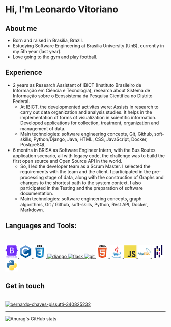 # Hi, I'm Leonardo Vitoriano

## About me

- Born and raised in Brasilia, Brazil.
- Estudying Software Engineering at Brasilia University (UnB), currently in my 5th year (last year).
- Love going to the gym and play football.

## Experience

- 2 years as Research Assistant of IBICT (Instituto Brasileiro de Informação em Ciência e Tecnologia),
research about Sistema de Informação sobre o Ecossistema da Pesquisa Científica no Distrito Federal.
   - At IBICT, the developmented activites were: Assists in research to carry out data organization and analysis studies. It helps in the implementation of forms of visualization in scientific information. Developed applications for collection, treatment, organization and management of data.
   - Main technologies: software engineering concepts, Git, Github, soft-skills, Python/Django, Java, HTML, CSS, JavaScript, Docker, PostgreSQL.
- 6 months in BRISA as Software Engineer Intern, with the Bus Routes application scenario, all with legacy code, the challenge was to build the first open source and Open Source API in the world.
   - So, I led the developer team as a Scrum Master. I selected the requirements with the team and the client. I participated in the pre-processing stage of data, along with the construction of Graphs and changes to the shortest path to the system context. I also participated in the Testing and
the preparation of software documentation.
   - Main technologies: software engineering concepts, graph algorithms, Git / Github, soft-skills, Python, Rest API, Docker, Markdown.

## Languages and Tools:

<br>
<p align="left"> <a href="https://getbootstrap.com" target="_blank" rel="noreferrer"> <img src="https://raw.githubusercontent.com/devicons/devicon/master/icons/bootstrap/bootstrap-plain-wordmark.svg" alt="bootstrap" width="40" height="40"/> </a> <a href="https://www.cprogramming.com/" target="_blank" rel="noreferrer"> <img src="https://raw.githubusercontent.com/devicons/devicon/master/icons/c/c-original.svg" alt="c" width="40" height="40"/> </a> <a href="https://www.w3schools.com/css/" target="_blank" rel="noreferrer"> <img src="https://raw.githubusercontent.com/devicons/devicon/master/icons/css3/css3-original-wordmark.svg" alt="css3" width="40" height="40"/> </a> <a href="https://www.djangoproject.com/" target="_blank" rel="noreferrer"> <img src="https://cdn.worldvectorlogo.com/logos/django.svg" alt="django" width="40" height="40"/> </a> <a href="https://flask.palletsprojects.com/" target="_blank" rel="noreferrer"> <img src="https://www.vectorlogo.zone/logos/pocoo_flask/pocoo_flask-icon.svg" alt="flask" width="40" height="40"/> </a> <a href="https://git-scm.com/" target="_blank" rel="noreferrer"> <img src="https://www.vectorlogo.zone/logos/git-scm/git-scm-icon.svg" alt="git" width="40" height="40"/> </a> <a href="https://www.w3.org/html/" target="_blank" rel="noreferrer"> <img src="https://raw.githubusercontent.com/devicons/devicon/master/icons/html5/html5-original-wordmark.svg" alt="html5" width="40" height="40"/> </a> <a href="https://www.java.com" target="_blank" rel="noreferrer"> <img src="https://raw.githubusercontent.com/devicons/devicon/master/icons/java/java-original.svg" alt="java" width="40" height="40"/> </a> <a href="https://developer.mozilla.org/en-US/docs/Web/JavaScript" target="_blank" rel="noreferrer"> <img src="https://raw.githubusercontent.com/devicons/devicon/master/icons/javascript/javascript-original.svg" alt="javascript" width="40" height="40"/> </a> <a href="https://www.mysql.com/" target="_blank" rel="noreferrer"> <img src="https://raw.githubusercontent.com/devicons/devicon/master/icons/mysql/mysql-original-wordmark.svg" alt="mysql" width="40" height="40"/> </a> <a href="https://pandas.pydata.org/" target="_blank" rel="noreferrer"> <img src="https://raw.githubusercontent.com/devicons/devicon/2ae2a900d2f041da66e950e4d48052658d850630/icons/pandas/pandas-original.svg" alt="pandas" width="40" height="40"/> </a> <a href="https://www.python.org" target="_blank" rel="noreferrer"> <img src="https://raw.githubusercontent.com/devicons/devicon/master/icons/python/python-original.svg" alt="python" width="40" height="40"/> </a> </p>
 


<!-- ## What I know

- Languages: Fluent Portuguese and Proficient English.
- Back-End: Advanced C, Intermediate Python/Django and Java.
- Front-End: Intermediate HTML/CSS, Basic JS.
- Version Control with Git/GitHub.

## What I'm learning

- Advanced Phyton.
- Basic MySQL. -->

## Get in touch
<br>
<a href="https://www.linkedin.com/in/leonardo-milomes/" target="_blank"><img align="center" src="https://raw.githubusercontent.com/rahuldkjain/github-profile-readme-generator/master/src/images/icons/Social/linked-in-alt.svg" alt="bernardo-chaves-pissutti-340825232" height="30" width="40" /></a>
<br>

---

![Anurag's GitHub stats](https://github-readme-stats.vercel.app/api?username=leonardomilv3&show_icons=true&theme=radical)
